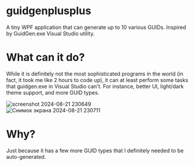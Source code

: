 # guidgenplusplus
A tiny WPF application that can generate up to 10 various GUIDs. Inspired by GuidGen.exe Visual Studio utility.

# What can it do?
While it is definitely not the most sophisticated programs in the world (in fact, it took me like 2 hours to code up), it can at least
perform some tasks that guidgen.exe in Visual Studio can't. For instance, better UI, light/dark theme support, and more GUID types.

![screenshot 2024-08-21 230649](https://github.com/user-attachments/assets/9b3e2508-7d59-4f0f-8bce-84208720d423)
<br />
![Снимок экрана 2024-08-21 230711](https://github.com/user-attachments/assets/d9cf0d15-d162-4334-a004-7cee948a375b)

# Why?
Just because it has a few more GUID types that I definitely needed to be auto-generated.
